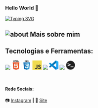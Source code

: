  
  ### Hello World 👋

[![Typing SVG](https://readme-typing-svg.herokuapp.com?font=Fira+Code&weight=600&size=30&pause=1000&color=42839F&center=true&vCenter=true&random=false&width=800&height=100&lines=Desenvolvimento+de+Solu%C3%A7%C3%B5es+Aplicadas+;%C3%A0+Cadeia+Produtiva+da+Psicultura)](https://git.io/typing-svg)

## <img width="45" alt="about" src="https://raw.github.com/elizarov/elizarov/master/about.png"> Mais sobre mim
<!--
 descrição detalhada
-->

## **Tecnologias e Ferramentas:**  


<code><img height="30" src="https://cdn.jsdelivr.net/gh/devicons/devicon@latest/icons/wordpress/wordpress-plain.svg" /></code>
<code><img height="30" src="https://raw.githubusercontent.com/github/explore/80688e429a7d4ef2fca1e82350fe8e3517d3494d/topics/html/html.png"></code>
<code><img height="30" src="https://raw.githubusercontent.com/github/explore/80688e429a7d4ef2fca1e82350fe8e3517d3494d/topics/css/css.png"></code>
<code><img height="30" src="https://raw.githubusercontent.com/github/explore/80688e429a7d4ef2fca1e82350fe8e3517d3494d/topics/javascript/javascript.png"></code>
<code><img height="30" src="https://cdn3.iconfinder.com/data/icons/logos-and-brands-adobe/512/267_Python-512.png"></code>
<code><img height="30" src="https://raw.githubusercontent.com/github/explore/80688e429a7d4ef2fca1e82350fe8e3517d3494d/topics/visual-studio-code/visual-studio-code.png"></code>
<code><img height="30" src="https://cdn.jsdelivr.net/gh/devicons/devicon@latest/icons/git/git-original.svg" /></code>
<code><img height="30" src="https://raw.githubusercontent.com/github/explore/80688e429a7d4ef2fca1e82350fe8e3517d3494d/topics/terminal/terminal.png"></code>



[Instagram]: https://www.instagram.com/fish_inos
[Site]: https://ifinos.com
<br>

#### Rede Sociais:


📷 [Instagram][Instagram] **|** 
👔 [Site][Site]
